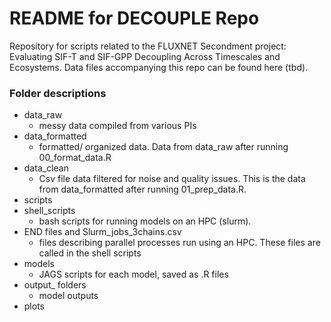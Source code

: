
# README for DECOUPLE Repo

Repository for scripts related to the FLUXNET Secondment project: Evaluating SIF-T and SIF-GPP Decoupling Across Timescales and Ecosystems. Data files accompanying this repo can be found here (tbd).

### Folder descriptions

* data_raw
  - messy data compiled from various PIs
* data_formatted
  - formatted/ organized data. Data from data_raw after running 00_format_data.R
* data_clean
  - Csv file data filtered for noise and quality issues. This is the data from data_formatted after running 01_prep_data.R.
* scripts
* shell_scripts
  - bash scripts for running models on an HPC (slurm).
* END files and Slurm_jobs_3chains.csv
  - files describing parallel processes run using an HPC. These files are called in the shell scripts
* models
  - JAGS scripts for each model, saved as .R files
* output_ folders
  - model outputs
* plots
